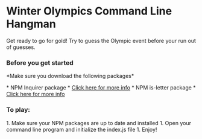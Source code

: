 <h1>Winter Olympics Command Line Hangman</h1>

Get ready to go for gold! Try to guess the Olympic event before your run out of guesses.

<h3>Before you get started</h3>
<p>*Make sure you download the following packages*</p>
* NPM Inquirer package
    * <a href="https://www.npmjs.com/package/inquirer">Click here for more info</a>
* NPM is-letter package
    * <a href="https://www.npmjs.com/package/is-letter">Click here for more info</a>

<h3>To play:</h3>
1. Make sure your NPM packages are up to date and installed
1. Open your command line program and initialize the index.js file
1. Enjoy!